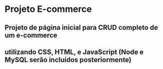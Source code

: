 # Projeto E-commerce 
## Projeto de página inicial para CRUD completo de um e-commerce
## utilizando CSS, HTML, e JavaScript (Node e MySQL serão incluídos posteriormente)
